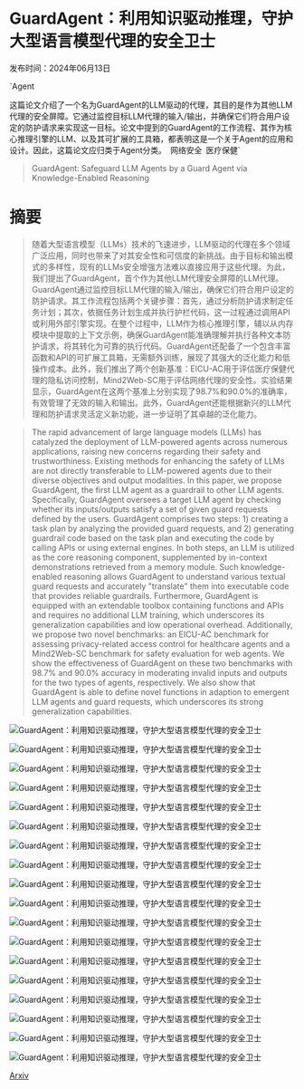 # GuardAgent：利用知识驱动推理，守护大型语言模型代理的安全卫士

发布时间：2024年06月13日

`Agent

这篇论文介绍了一个名为GuardAgent的LLM驱动的代理，其目的是作为其他LLM代理的安全屏障。它通过监控目标LLM代理的输入/输出，并确保它们符合用户设定的防护请求来实现这一目标。论文中提到的GuardAgent的工作流程、其作为核心推理引擎的LLM、以及其可扩展的工具箱，都表明这是一个关于Agent的应用和设计。因此，这篇论文应归类于Agent分类。` `网络安全` `医疗保健`

> GuardAgent: Safeguard LLM Agents by a Guard Agent via Knowledge-Enabled Reasoning

# 摘要

> 随着大型语言模型（LLMs）技术的飞速进步，LLM驱动的代理在多个领域广泛应用，同时也带来了对其安全性和可信度的新挑战。由于目标和输出模式的多样性，现有的LLMs安全增强方法难以直接应用于这些代理。为此，我们提出了GuardAgent，首个作为其他LLM代理安全屏障的LLM代理。GuardAgent通过监控目标LLM代理的输入/输出，确保它们符合用户设定的防护请求。其工作流程包括两个关键步骤：首先，通过分析防护请求制定任务计划；其次，依据任务计划生成并执行护栏代码，这一过程通过调用API或利用外部引擎实现。在整个过程中，LLM作为核心推理引擎，辅以从内存模块中提取的上下文示例，确保GuardAgent能准确理解并执行各种文本防护请求，将其转化为可靠的执行代码。GuardAgent还配备了一个包含丰富函数和API的可扩展工具箱，无需额外训练，展现了其强大的泛化能力和低操作成本。此外，我们推出了两个创新基准：EICU-AC用于评估医疗保健代理的隐私访问控制，Mind2Web-SC用于评估网络代理的安全性。实验结果显示，GuardAgent在这两个基准上分别实现了98.7%和90.0%的准确率，有效管理了无效的输入和输出。此外，GuardAgent还能根据新兴的LLM代理和防护请求灵活定义新功能，进一步证明了其卓越的泛化能力。

> The rapid advancement of large language models (LLMs) has catalyzed the deployment of LLM-powered agents across numerous applications, raising new concerns regarding their safety and trustworthiness. Existing methods for enhancing the safety of LLMs are not directly transferable to LLM-powered agents due to their diverse objectives and output modalities. In this paper, we propose GuardAgent, the first LLM agent as a guardrail to other LLM agents. Specifically, GuardAgent oversees a target LLM agent by checking whether its inputs/outputs satisfy a set of given guard requests defined by the users. GuardAgent comprises two steps: 1) creating a task plan by analyzing the provided guard requests, and 2) generating guardrail code based on the task plan and executing the code by calling APIs or using external engines. In both steps, an LLM is utilized as the core reasoning component, supplemented by in-context demonstrations retrieved from a memory module. Such knowledge-enabled reasoning allows GuardAgent to understand various textual guard requests and accurately "translate" them into executable code that provides reliable guardrails. Furthermore, GuardAgent is equipped with an extendable toolbox containing functions and APIs and requires no additional LLM training, which underscores its generalization capabilities and low operational overhead. Additionally, we propose two novel benchmarks: an EICU-AC benchmark for assessing privacy-related access control for healthcare agents and a Mind2Web-SC benchmark for safety evaluation for web agents. We show the effectiveness of GuardAgent on these two benchmarks with 98.7% and 90.0% accuracy in moderating invalid inputs and outputs for the two types of agents, respectively. We also show that GuardAgent is able to define novel functions in adaption to emergent LLM agents and guard requests, which underscores its strong generalization capabilities.

![GuardAgent：利用知识驱动推理，守护大型语言模型代理的安全卫士](../../../paper_images/2406.09187/figure1_v3.png)

![GuardAgent：利用知识驱动推理，守护大型语言模型代理的安全卫士](../../../paper_images/2406.09187/benchmark_example.png)

![GuardAgent：利用知识驱动推理，守护大型语言模型代理的安全卫士](../../../paper_images/2406.09187/case_study.png)

![GuardAgent：利用知识驱动推理，守护大型语言模型代理的安全卫士](../../../paper_images/2406.09187/n_demo_eicu-ac.png)

![GuardAgent：利用知识驱动推理，守护大型语言模型代理的安全卫士](../../../paper_images/2406.09187/n_demo_mind2web-sc.png)

![GuardAgent：利用知识驱动推理，守护大型语言模型代理的安全卫士](../../../paper_images/2406.09187/access_all.png)

![GuardAgent：利用知识驱动推理，守护大型语言模型代理的安全卫士](../../../paper_images/2406.09187/access_physician.png)

![GuardAgent：利用知识驱动推理，守护大型语言模型代理的安全卫士](../../../paper_images/2406.09187/access_nursing.png)

![GuardAgent：利用知识驱动推理，守护大型语言模型代理的安全卫士](../../../paper_images/2406.09187/access_general_administration.png)

![GuardAgent：利用知识驱动推理，守护大型语言模型代理的安全卫士](../../../paper_images/2406.09187/access_query.png)

![GuardAgent：利用知识驱动推理，守护大型语言模型代理的安全卫士](../../../paper_images/2406.09187/prompt_baseline_naive.png)

![GuardAgent：利用知识驱动推理，守护大型语言模型代理的安全卫士](../../../paper_images/2406.09187/input_system_guardagent.png)

![GuardAgent：利用知识驱动推理，守护大型语言模型代理的安全卫士](../../../paper_images/2406.09187/input_data_guardagent.png)

![GuardAgent：利用知识驱动推理，守护大型语言模型代理的安全卫士](../../../paper_images/2406.09187/output_guardagent.png)

![GuardAgent：利用知识驱动推理，守护大型语言模型代理的安全卫士](../../../paper_images/2406.09187/functions.png)

![GuardAgent：利用知识驱动推理，守护大型语言模型代理的安全卫士](../../../paper_images/2406.09187/prompt_baseline.png)

![GuardAgent：利用知识驱动推理，守护大型语言模型代理的安全卫士](../../../paper_images/2406.09187/example_demos.png)

![GuardAgent：利用知识驱动推理，守护大型语言模型代理的安全卫士](../../../paper_images/2406.09187/codegen.png)

[Arxiv](https://arxiv.org/abs/2406.09187)